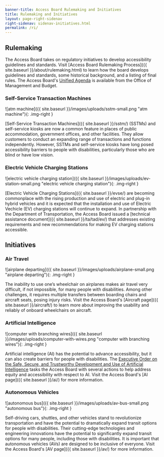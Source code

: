 ```yaml
---
banner-title: Access Board Rulemaking and Initiatives
title: Rulemaking and Initiatives
layout: page-right-sidenav
right-sidenav: sidenav-initiatives.html
permalink: /ri/
---
```

## Rulemaking

The Access Board takes on regulatory initiatives to develop accessibility guidelines and standards.  Visit [Access Board Rulemaking Process]({{ site.baseurl }}/about/rulemaking.html) to learn how the board develops guidelines and standards, some historical background, and a listing of final rules.  The Access Board's [Unified Agenda](https://www.reginfo.gov/public/do/eAgendaMain?operation=OPERATION_GET_AGENCY_RULE_LIST&currentPub=true&agencyCode=&showStage=active&agencyCd=3014) is available from the Office of Management and Budget. 

### Self-Service Transaction Machines

![atm machine]({{ site.baseurl }}/images/uploads/sstm-small.png "atm machine"){: .img-right }

[Self-Service Transaction Machines]({{ site.baseurl }}/sstm/) (SSTMs) and self-service kiosks are now a common feature in places of public accommodation, government offices, and other facilities.  They allow customers to conduct an expanding range of transactions and functions independently.  However, SSTMs and self-service kiosks have long posed accessibility barriers to people with disabilities, particularly those who are blind or have low vision.

### Electric Vehicle Charging Stations

![electric vehicle charging station]({{ site.baseurl }}/images/uploads/ev-station-small.png "electric vehicle charging station"){: .img-right }

[Electric Vehicle Charging Stations]({{ site.baseurl }}/evse/) are becoming commonplace with the rising production and use of electric and plug-in hybrid vehicles and it is expected that the installation and use of Electric Vechicle (EV) charging stations will continue to expand.  In partnership with the Department of Transportation, the Access Board issued a [technical assistance document]({{ site.baseurl }}/ta/tad/ev/) that addresses existing requirements and new recommendations for making EV charging stations accessible.

## Initiatives

### Air Travel

![airplane departing]({{ site.baseurl }}/images/uploads/airplane-small.png "airplane departing"){: .img-right }

The inability to use one’s wheelchair on airplanes makes air travel very difficult, if not impossible, for many people with disabilities.  Among other challenges, it requires multiple transfers between boarding chairs and aircraft seats, posing injury risks. Visit the Access Board's [Aircraft page]({{ site.baseurl }}/aircraft/) to learn more about improving the usability and reliably of onboard wheelchairs on aircraft.

### Artificial Intelligence

![computer with branching wires]({{ site.baseurl }}/images/uploads/computer-with-wires.png "computer with branching wires"){: .img-right }

Artificial intelligence (AI) has the potential to advance accessibility, but it can also create barriers for people with disabilities. The [Executive Order on the Safe, Secure, and Trustworthy Development and Use of Artificial Intelligence](https://www.whitehouse.gov/briefing-room/presidential-actions/2023/10/30/executive-order-on-the-safe-secure-and-trustworthy-development-and-use-of-artificial-intelligence/) tasks the Access Board with several actions to help address equity and accessibility with respect to AI. Visit the Access Board's [AI page]({{ site.baseurl }}/ai/) for more information.

### Autonomous Vehicles

![autonomous bus]({{ site.baseurl }}/images/uploads/av-bus-small.png "autonomous bus"){: .img-right }

Self-driving cars, shuttles, and other vehicles stand to revolutionize transportation and have the potential to dramatically expand transit options for people with disabilities. Their cutting-edge technologies and engineering innovations have the potential to significantly expand transit options for many people, including those with disabilities. It is important that autonomous vehicles (AVs) are designed to be inclusive of everyone. Visit the Access Board's [AV page]({{ site.baseurl }}/av/) for more information.
